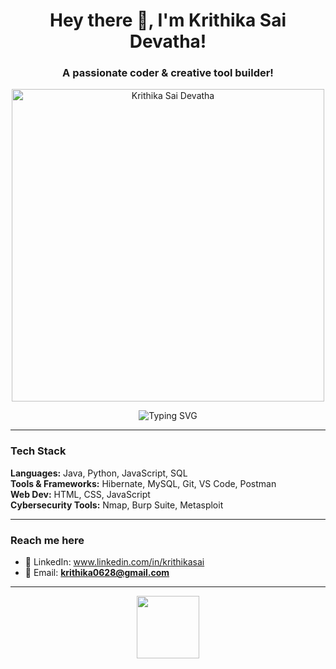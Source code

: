 <h1 align="center">Hey there 👋, I'm Krithika Sai Devatha!</h1>
<h3 align="center">A passionate coder & creative tool builder!</h3>
<p align="center">
  <img src="https://github.com/user-attachments/assets/e41ba045-283a-436a-911d-d94d6661f4b2" width="500" alt="Krithika Sai Devatha" />

</p>

<div align="center">
  <img src="https://readme-typing-svg.herokuapp.com?font=Fira+Code&pause=1000&color=F779A1&width=400&lines=I+like+turning+creative+ideas+into+code!;Passionate+about+AI+and+Cybersecurity;Working+on+developing+cool+apps+and+sites;Always+learning,+always+building!!!" alt="Typing SVG" />
</div>



---


### Tech Stack
<p align="left">
  <strong>Languages:</strong> Java, Python, JavaScript, SQL<br>
  <strong>Tools & Frameworks:</strong> Hibernate, MySQL, Git, VS Code, Postman<br>
  <strong>Web Dev:</strong> HTML, CSS, JavaScript<br>
  <strong>Cybersecurity Tools:</strong> Nmap, Burp Suite, Metasploit<br>
</p>


---

### Reach me here
- 💼 LinkedIn: www.linkedin.com/in/krithikasai
- 📧 Email: **krithika0628@gmail.com**

---

<p align="center">
  <img src="https://raw.githubusercontent.com/krishdevdb/awesome-github-profile-readme-template/main/assets/wave.gif" width="100px">
</p>



